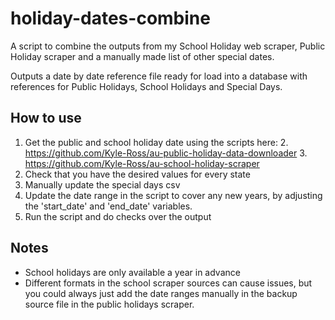 # holiday-dates-combine
A script to combine the outputs from my School Holiday web scraper, Public Holiday scraper and a manually made list of other special dates.

Outputs a date by date reference file ready for load into a database with references for Public Holidays, School Holidays and Special Days.

## How to use

1. Get the public and school holiday date using the scripts here:
   2. https://github.com/Kyle-Ross/au-public-holiday-data-downloader
   3. https://github.com/Kyle-Ross/au-school-holiday-scraper
4. Check that you have the desired values for every state
5. Manually update the special days csv
6. Update the date range in the script to cover any new years, by adjusting the 'start_date' and 'end_date' variables.
7. Run the script and do checks over the output

## Notes

- School holidays are only available a year in advance
- Different formats in the school scraper sources can cause issues, but you could always just add the date ranges manually in the backup source file in the public holidays scraper.